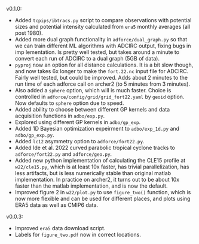 v0.1.0:
- Added `tcpips/ibtracs.py` script to compare observations with potential sizes and potential intensity calculated from `era5` monthly averages (all post 1980).
- Added more dual graph functionality in `adforce/dual_graph.py` so that we can train different ML algorithms with ADCIRC output, fixing bugs in imp lementation. Is pretty well tested, but takes around a minute to convert each run of ADCIRC to a dual graph (5GB of data).
- `pyproj` now an option for all distance calculations. It is a bit slow though, and now takes 6x longer to make the `fort.22.nc` input file for ADCIRC. Fairly well tested, but could be improved. Adds about 2 minutes to the run time of each adforce call on archer2 (to 5 minutes from 3 minutes).
- Also added a `sphere` option, which will is much faster. Choice is controlled in `adforce/config/grid/grid_fort22.yaml` by `geoid` option. Now defaults to `sphere` option due to speed.
- Added ability to choose between different GP kernels and data acquisition functions in `adbo/exp.py`.
- Explored using different GP kernels in `adbo/gp_exp`.
- Added 1D Bayesian optimization expeirment to `adbo/exp_1d.py` and `adbo/gp_exp.py`.
- Added `lc12` asymmetry option to `adforce/fort22.py`.
- Added Ide et al. 2022 curved parabolic tropical cyclone tracks to `adforce/fort22.py` and `adforce/geo.py`.
- Added new python implementation of calculating the CLE15 profile at `w22/cle15.py`, which is at least 10x faster, has trivial parallelization, has less artifacts, but is less numerically stable than original matlab implementation. In practice on archer2, it turns 
out to be about 10x faster than the matlab implementation, and is now the default.
- Improved figure 2 in `w22/plot.py` to use `figure_two()` function, which is now more flexible and can be used for different places, and plots using ERA5 data as well as CMIP6 data.

v0.0.3:
- Improved `era5` data download script.
- Labels for `figure_two.pdf` now in correct locations.
